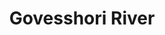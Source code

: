 ---
title: "Govesshori River"
title_bn: "গভেসসরি নদী"
description: "It originates from the Atrai river at Sadar Upazilla of Dinajpur district and then also meets with the same river at the same upazilla. The length of the river is 17 km with 100m of width."
---